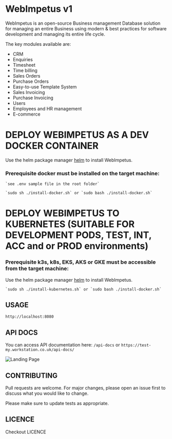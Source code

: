 # WebImpetus v1

WebImpetus is an open-source Business management Database solution for managing an entire Business using modern & best practices for software development and managing its entire life cycle.

The key modules available are:

- CRM
- Enquiries
- Timesheet
- Time billing
- Sales Orders
- Purchase Orders
- Easy-to-use Template System
- Sales Invoicing
- Purchase Invoicing
- Users
- Employees and HR management
- E-commerce

# DEPLOY WEBIMPETUS AS A DEV DOCKER CONTAINER

Use the helm package manager [helm](https://webimpetus.io/en/stable/) to install WebImpetus.

### Prerequisite docker must be installed on the target machine:

```configure your settings in the .env file
`see .env sample file in the root folder`
```


```shell or bash
`sudo sh ./install-docker.sh` or `sudo bash ./install-docker.sh`
```

# DEPLOY WEBIMPETUS TO KUBERNETES (SUITABLE FOR DEVELOPMENT PODS, TEST, INT, ACC and or PROD environments)

### Prerequisite k3s, k8s, EKS, AKS or GKE must be accessible from the target machine:

Use the helm package manager [helm](https://webimpetus.io/en/stable/) to install WebImpetus.

```shell or bash
`sudo sh ./install-kubernetes.sh` or `sudo bash ./install-docker.sh`
```

## USAGE

```http://localhost:8080```

## API DOCS
You can access API documentation here:
```/api-docs``` or ```https://test-my.workstation.co.uk/api-docs/```

![Landing Page](https://github.com/bwalia/webimpetus-src/blob/b16260a53f53b37d6036abbc91a2c3db6e8c07c8/webimpetus_login_page_v1_2022.png)

## CONTRIBUTING

Pull requests are welcome. For major changes, please open an issue first
to discuss what you would like to change.

Please make sure to update tests as appropriate.

## LICENCE

Checkout LICENCE
